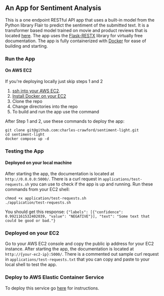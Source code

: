 ## An App for Sentiment Analysis

This is a one endpoint RESTful API app that uses a built-in model from the Python library Flair to 
predict the sentiment of the submitted text. It is a transformer based model trained on movie and 
product reviews that is located 
[here](https://nlp.informatik.hu-berlin.de/resources/models/sentiment-curated-distilbert/sentiment-en-mix-distillbert.pt).
The app uses the [Flask-RESTX](https://flask-restx.readthedocs.io/en/latest/) library for virtually 
free documentation. The app is fully containerized with [Docker](https://www.docker.com) for ease of 
building and starting.

### Run the App 
#### On AWS EC2
If you're deploying locally just skip steps 1 and 2
1. [ssh into your AWS EC2](https://docs.aws.amazon.com/AWSEC2/latest/UserGuide/AccessingInstancesLinux.html).
2. [Install Docker on your EC2](https://docs.aws.amazon.com/AmazonECS/latest/developerguide/docker-basics.html)
3. Clone the repo
4. Change directories into the repo
5. To build and run the app use the command

After Step 1 and 2, use these commands to deploy the app:

`git clone git@github.com:charles-crawford/sentiment-light.git`<br>
`cd sentiment-light`<br>
`docker compose up -d`


### Testing the App
#### Deployed on your local machine
After starting the app, the documentation is located at `http://0.0.0.0:5000/`.
There is a curl request in `applications/test-requests.sh` you can use to check 
if the app is up and running. Run these commands from your EC2 shell:

`chmod +x application/test-requests.sh`<br>
`./application/test-requests.sh`

You should get this response:
`{"labels": [{"confidence": 0.9921161532402039, "value": "NEGATIVE"}], "text": "Some text that could be good or bad."}`

###  Deployed on your EC2
Go to your AWS EC2 console and copy the public ip address for your EC2 instance.
After starting the app, the documentation is located at `http://{your-ec2-ip}:5000/`.
There is a commented out sample curl request in `applications/test-requests.txt` that you can copy and 
paste to your local shell to test the app.

### Deploy to AWS Elastic Container Service 
To deploy this service go [here](https://github.com/charles-crawford/cicd-sentiment-light-github-to-aws)
for instructions.